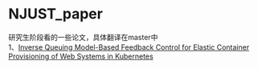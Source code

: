 # NJUST_paper  
研究生阶段看的一些论文，具体翻译在master中  
1、[Inverse Queuing Model-Based Feedback Control for Elastic Container Provisioning of Web Systems in Kubernetes](https://ieeexplore.ieee.org/document/7553568)
